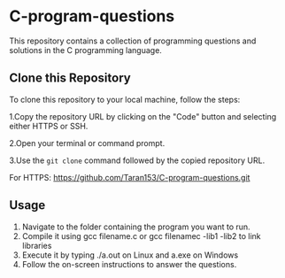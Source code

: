 # C-program-questions #
This repository contains a collection of programming questions and solutions in the C programming language.

## Clone this Repository ##

To clone this repository to your local machine, follow the steps:

1.Copy the repository URL by clicking on the "Code" button and selecting either HTTPS or SSH.

2.Open your terminal or command prompt.

3.Use the `git clone` command followed by the copied repository URL.

For HTTPS:
  https://github.com/Taran153/C-program-questions.git

## Usage ##

1. Navigate to the folder containing the program you want to run.
2. Compile it using gcc filename.c or gcc filenamec -lib1 -lib2 to link libraries
4. Execute it by typing ./a.out  on Linux and a.exe on Windows
4. Follow the on-screen instructions to answer the questions.

